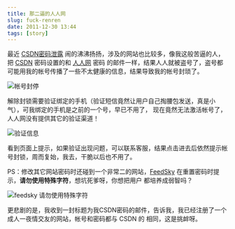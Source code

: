 ```yaml
---
title: 那二逼的人人网
slug: fuck-renren
date: 2011-12-30 13:44
tags: [story]
---
```


最近 [CSDN密码泄露][1] 闹的沸沸扬扬，涉及的网站也比较多，像我这般苦逼的人，把 [CSDN][2] 密码设置的和 [人人网][3] 密码
的邮件一样，结果人人就被盗号了，盗号都可能用我的帐号传播了一些不太健康的信息，结果导致我的帐号封琐了。

![帐号封停](http://pic.yupoo.com/greatghoul_v/BD7WhPVy/y9bIq.png)

解除封锁需要验证绑定的手机（验证短信竟然让用户自己掏腰包发送，真是小气），可我绑定的手机是之前的一个号，早已不用了，
现在竟然无法激活帐号了，人人网没有提供其它的验证渠道！

![验证信息](http://pic.yupoo.com/greatghoul_v/BD7WgATB/6mW8u.png)

看到页面上提示，如果验证出现问题，可以联系客服，结果点击进去后依然提示帐号封锁，周而复始，我去，干脆以后也不用了。

PS：修改其它网站密码时还碰到一个非常二的网站，[FeedSky] 在重置密码时提示，**请勿使用特殊字符**，想坑死爹呀，你想把用户
都培养成弱智吗？

![feedsky 请勿使用特殊字符](http://pic.yupoo.com/greatghoul_v/BD8426hM/wLN7Y.png)

更悲剧的是，我收到一封标题为我CSDN密码的邮件，告诉我，我已经注册了一个成人一夜情交友的网站，帐号和密码都与 CSDN 的
相同，这是挑衅呀。

[1]: http://coolshell.cn/articles/6193.html
[2]: http://www.csdn.net/
[3]: https://safe.renren.com
[FeedSky]: http://www.feedsky.com/
